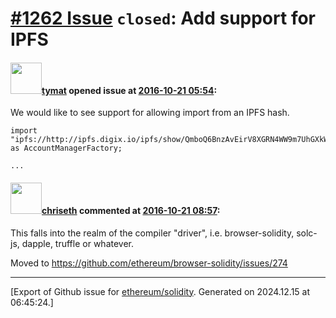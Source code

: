 # [\#1262 Issue](https://github.com/ethereum/solidity/issues/1262) `closed`: Add support for IPFS

#### <img src="https://avatars.githubusercontent.com/u/849457?u=adbf703b6ca812fb2ef80d46bbb446af7d084072&v=4" width="50">[tymat](https://github.com/tymat) opened issue at [2016-10-21 05:54](https://github.com/ethereum/solidity/issues/1262):

We would like to see support for allowing import from an IPFS hash.  

```
import "ipfs://http://ipfs.digix.io/ipfs/show/QmboQ6BnzAvEirV8XGRN4WW9m7UhGXkWgCsrMYyZwH33fT/sol" as AccountManagerFactory;

...
```


#### <img src="https://avatars.githubusercontent.com/u/9073706?v=4" width="50">[chriseth](https://github.com/chriseth) commented at [2016-10-21 08:57](https://github.com/ethereum/solidity/issues/1262#issuecomment-255329811):

This falls into the realm of the compiler "driver", i.e. browser-solidity, solc-js, dapple, truffle or whatever.

Moved to https://github.com/ethereum/browser-solidity/issues/274


-------------------------------------------------------------------------------



[Export of Github issue for [ethereum/solidity](https://github.com/ethereum/solidity). Generated on 2024.12.15 at 06:45:24.]
